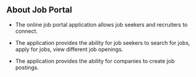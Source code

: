 ## About Job Portal

- The online job portal application allows job seekers and recruiters to connect.

- The application provides the ability for job seekers to search for jobs, apply for jobs, view different job openings.

- The application provides the ability for companies to create job postings.
